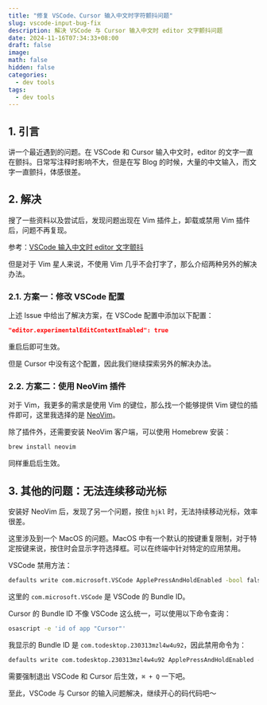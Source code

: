```yaml
---
title: "修复 VSCode、Cursor 输入中文时字符颤抖问题"
slug: vscode-input-bug-fix
description: 解决 VSCode 与 Cursor 输入中文时 editor 文字颤抖问题
date: 2024-11-16T07:34:33+08:00
draft: false
image:
math: false
hidden: false
categories:
  - dev tools
tags:
  - dev tools
---
```


## 1. 引言

讲一个最近遇到的问题。在 VSCode 和 Cursor 输入中文时，editor 的文字一直在颤抖。日常写注释时影响不大，但是在写 Blog 的时候，大量的中文输入，而文字一直颤抖，体感很差。

## 2. 解决

搜了一些资料以及尝试后，发现问题出现在 Vim 插件上，卸载或禁用 Vim 插件后，问题不再复现。

参考：[VSCode 输入中文时 editor 文字颤抖](https://github.com/microsoft/vscode/issues/184666)

但是对于 Vim 星人来说，不使用 Vim 几乎不会打字了，那么介绍两种另外的解决办法。

### 2.1. 方案一：修改 VSCode 配置

上述 Issue 中给出了解决方案，在 VSCode 配置中添加以下配置：

```json
"editor.experimentalEditContextEnabled": true
```

重启后即可生效。

但是 Cursor 中没有这个配置，因此我们继续探索另外的解决办法。

### 2.2. 方案二：使用 NeoVim 插件

对于 Vim，我更多的需求是使用 Vim 的键位，那么找一个能够提供 Vim 键位的插件即可，这里我选择的是 [NeoVim](https://marketplace.visualstudio.com/items?itemName=asvetliakov.vscode-neovim)。

除了插件外，还需要安装 NeoVim 客户端，可以使用 Homebrew 安装：

```bash
brew install neovim
```

同样重启后生效。

## 3. 其他的问题：无法连续移动光标

安装好 NeoVim 后，发现了另一个问题，按住 `hjkl` 时，无法持续移动光标，效率很差。

这里涉及到一个 MacOS 的问题。MacOS 中有一个默认的按键重复限制，对于特定按键来说，按住时会显示字符选择框。可以在终端中针对特定的应用禁用。

VSCode 禁用方法：

```bash
defaults write com.microsoft.VSCode ApplePressAndHoldEnabled -bool false
```

这里的 `com.microsoft.VSCode` 是 VSCode 的 Bundle ID。

Cursor 的 Bundle ID 不像 VSCode 这么统一，可以使用以下命令查询：

```bash
osascript -e 'id of app "Cursor"'
```

我显示的 Bundle ID 是 `com.todesktop.230313mzl4w4u92`，因此禁用命令为：

```bash
defaults write com.todesktop.230313mzl4w4u92 ApplePressAndHoldEnabled -bool false
```

需要强制退出 VSCode 和 Cursor 后生效，`⌘ + Q` 一下吧。

至此，VSCode 与 Cursor 的输入问题解决，继续开心的码代码吧～
